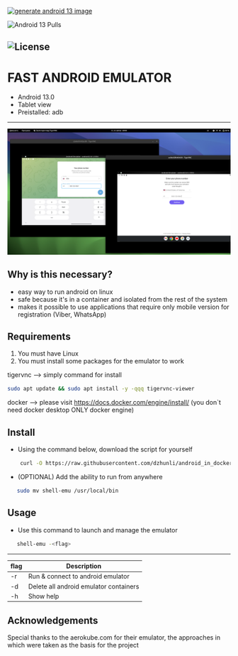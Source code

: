 [![generate android 13 image](https://github.com/dzhunli/android_in_docker/actions/workflows/docker-image.yml/badge.svg?branch=main)](https://github.com/dzhunli/android_in_docker/actions/workflows/docker-image.yml)

![Android 13 Pulls](https://img.shields.io/docker/pulls/dzhunli/android-emulator)

![License](https://img.shields.io/badge/License-Apache_2.0-blue.svg)
---
# FAST ANDROID EMULATOR
 - Android 13.0
 - Tablet view
 - Preistalled: adb

---
![example-usage](.preview/emulators.png)

## Why is this necessary?
 - easy way to run android on linux
 - safe because it's in a container and isolated from the rest of the system
 - makes it possible to use applications that require only mobile version for registration (Viber, WhatsApp)

## Requirements
1. You must have Linux
2. You must install some packages for the emulator to work 

tigervnc --> simply command for install
 ```bash
sudo apt update && sudo apt install -y -qqq tigervnc-viewer
```

docker --> please visit https://docs.docker.com/engine/install/ (you don`t need docker desktop ONLY docker engine)
## Install
- Using the command below, download the script for yourself
```bash
    curl -O https://raw.githubusercontent.com/dzhunli/android_in_docker/main/shell-emu | chmod +x ./shell-emu
```

- (OPTIONAL) Add the ability to run from anywhere 
 ```bash
    sudo mv shell-emu /usr/local/bin
```
## Usage
- Use this command to launch and manage the emulator 
 ```bash
    shell-emu -<flag>
```
---
| flag  | Description        |
|----------|--------------------|
| -r | Run & connect to android emulator |
| -d | Delete all android emulator containers |
| -h | Show help |

## Acknowledgements
Special thanks to the aerokube.com for their emulator, the approaches in which were taken as the basis for the project

